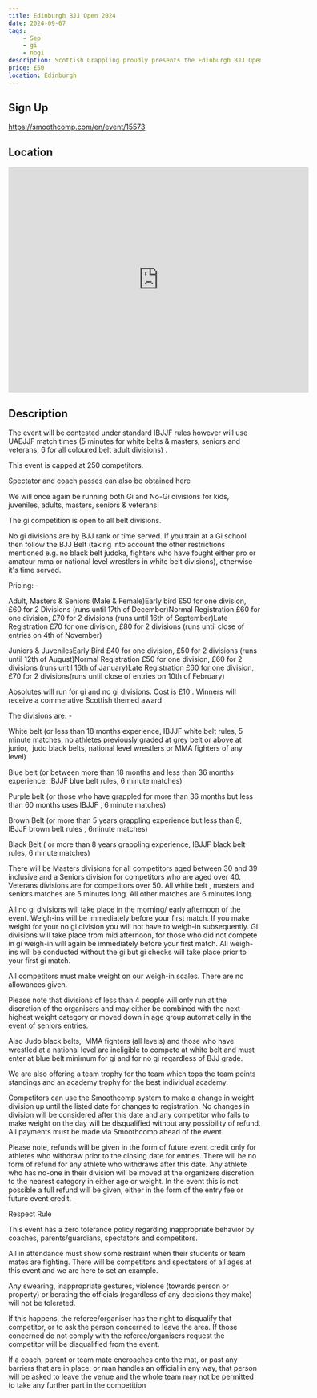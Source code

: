 ```yaml
---
title: Edinburgh BJJ Open 2024
date: 2024-09-07
tags:
    - Sep
    - gi 
    - nogi 
description: Scottish Grappling proudly presents the Edinburgh BJJ Open which will take place at Meadowbank Sports Centre Edinburgh on 7th September
price: £50
location: Edinburgh
---
```

## Sign Up
https://smoothcomp.com/en/event/15573

## Location
<iframe src="https://www.google.com/maps/embed?pb=!1m18!1m12!1m3!1d12345.6789!2d-3.1884031!3d55.9531763!2m3!1f0!2f0!3f0!3m2!1i1024!2i768!4f13.1!3m3!1m2!1s0x0%3A0x0!2z55.9531763!5e0!3m2!1sen!2sus!4v1234567890" width="600" height="450" style="border:0;" allowfullscreen="" loading="lazy"></iframe>

## Description
The event will be contested under standard IBJJF rules however will use UAEJJF match times (5 minutes for white belts & masters, seniors and veterans, 6 for all coloured belt adult divisions) .


This event is capped at 250 competitors.


Spectator and coach passes can also be obtained here


We will once again be running both Gi and No-Gi divisions for kids, juveniles, adults, masters, seniors & veterans! 


The gi competition is open to all belt divisions. 


No gi divisions are by BJJ rank or time served. If you train at a Gi school then follow the BJJ Belt (taking into account the other restrictions mentioned e.g. no black belt judoka, fighters who have fought either pro or amateur mma or national level wrestlers in white belt divisions), otherwise it's time served.


Pricing: -


Adult, Masters & Seniors (Male & Female)Early bird £50 for one division, £60 for 2 Divisions (runs until 17th of December)Normal Registration £60 for one division, £70 for 2 divisions (runs until 16th of September)Late Registration £70 for one division, £80 for 2 divisions (runs until close of entries on 4th of November)


Juniors & JuvenilesEarly Bird £40 for one division, £50 for 2 divisions (runs until 12th of August)Normal Registration £50 for one division, £60 for 2 divisions (runs until 16th of January)Late Registration £60 for one division, £70 for 2 divisions(runs until close of entries on 10th of February)


Absolutes will run for gi and no gi divisions. Cost is £10 . Winners will receive a commerative Scottish themed award


The divisions are: -


White belt (or less than 18 months experience, IBJJF white belt rules, 5 minute matches, no athletes previously graded at grey belt or above at junior,  judo black belts, national level wrestlers or MMA fighters of any level)


Blue belt (or between more than 18 months and less than 36 months experience, IBJJF blue belt rules, 6 minute matches)


Purple belt (or those who have grappled for more than 36 months but less than 60 months uses IBJJF , 6 minute matches)


Brown Belt (or more than 5 years grappling experience but less than 8, IBJJF brown belt rules , 6minute matches)


Black Belt ( or more than 8 years grappling experience, IBJJF black belt rules, 6 minute matches)


There will be Masters divisions for all competitors aged between 30 and 39 inclusive and a Seniors division for competitors who are aged over 40. Veterans divisions are for competitors over 50. All white belt , masters and seniors matches are 5 minutes long. All other matches are 6 minutes long.


All no gi divisions will take place in the morning/ early afternoon of the event. Weigh-ins will be immediately before your first match. If you make weight for your no gi division you will not have to weigh-in subsequently. Gi divisions will take place from mid afternoon, for those who did not compete in gi weigh-in will again be immediately before your first match. All weigh-ins will be conducted without the gi but gi checks will take place prior to your first gi match.


All competitors must make weight on our weigh-in scales. There are no allowances given.


Please note that divisions of less than 4 people will only run at the discretion of the organisers and may either be combined with the next highest weight category or moved down in age group automatically in the event of seniors entries.


Also Judo black belts,  MMA fighters (all levels) and those who have wrestled at a national level are ineligible to compete at white belt and must enter at blue belt minimum for gi and for no gi regardless of BJJ grade.


We are also offering a team trophy for the team which tops the team points standings and an academy trophy for the best individual academy. 


Competitors can use the Smoothcomp system to make a change in weight division up until the listed date for changes to registration. No changes in division will be considered after this date and any competitor who fails to make weight on the day will be disqualified without any possibility of refund. All payments must be made via Smoothcomp ahead of the event. 


Please note, refunds will be given in the form of future event credit only for athletes who withdraw prior to the closing date for entries. There will be no form of refund for any athlete who withdraws after this date. Any athlete who has no-one in their division will be moved at the organizers discretion to the nearest category in either age or weight. In the event this is not possible a full refund will be given, either in the form of the entry fee or future event credit.


Respect Rule


This event has a zero tolerance policy regarding inappropriate behavior by coaches, parents/guardians, spectators and competitors.


All in attendance must show some restraint when their students or team mates are fighting. There will be competitors and spectators of all ages at this event and we are here to set an example.


Any swearing, inappropriate gestures, violence (towards person or property) or berating the officials (regardless of any decisions they make) will not be tolerated.


If this happens, the referee/organiser has the right to disqualify that competitor, or to ask the person concerned to leave the area. If those concerned do not comply with the referee/organisers request the competitor will be disqualified from the event.


If a coach, parent or team mate encroaches onto the mat, or past any barriers that are in place, or man handles an official in any way, that person will be asked to leave the venue and the whole team may not be permitted to take any further part in the competition